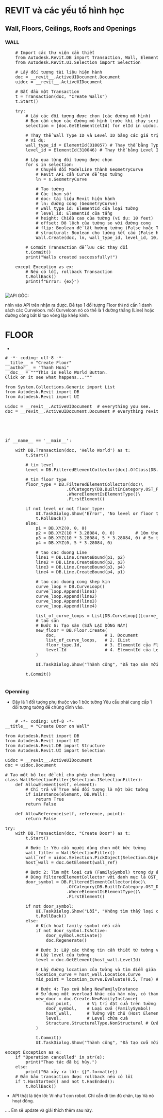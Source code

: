 # REVIT và các yếu tố hình học


## Wall, Floors, Ceilings, Roofs and Openings


### WALL
<pre>
    # Import các thư viện cần thiết
    from Autodesk.Revit.DB import Transaction, Wall, ElementId
    from Autodesk.Revit.UI.Selection import Selection

    # Lấy đối tượng tài liệu hiện hành
    doc = __revit__.ActiveUIDocument.Document
    uidoc = __revit__.ActiveUIDocument

    # Bắt đầu một Transaction
    t = Transaction(doc, "Create Walls")
    t.Start()

    try:
        # Lấy các đối tượng được chọn (các đường mô hình)
        # Bạn cần chọn các đường mô hình trước khi chạy script
        selection = [doc.GetElement(elId) for elId in uidoc.Selection.GetElementIds()]

        # Thay thế Wall Type ID và Level ID bằng các giá trị bạn đã ghi lại từ Revit Lookup
        # Ví dụ:
        wall_type_id = ElementId(310057) # Thay thế bằng Type ID của tường của bạn
        level_id = ElementId(310046) # Thay thế bằng Level ID của tầng của bạn

        # Lặp qua từng đối tượng được chọn
        for s in selection:
            # Chuyển đổi ModelLine thành GeometryCurve
            # Revit API cần Curve để tạo tường
            ln = s.GeometryCurve

            # Tạo tường
            # Các tham số:
            # doc: tài liệu Revit hiện hành
            # ln: đường cong (GeometryCurve)
            # wall_type_id: ElementId của loại tường
            # level_id: ElementId của tầng
            # height: Chiều cao của tường (ví dụ: 10 feet)
            # offset: Độ lệch của tường so với đường cong
            # flip: Boolean để lật hướng tường (False hoặc True)
            # structural: Boolean cho tường kết cấu (False hoặc True)
            Wall.Create(doc, ln, wall_type_id, level_id, 10, 0, False, False)

        # Commit Transaction để lưu các thay đổi
        t.Commit()
        print("Walls created successfully!")

    except Exception as ex:
        # Nếu có lỗi, rollback Transaction
        t.RollBack()
        print(f"Error: {ex}")

</pre>

![API GỐC:](create_floor_api.png)

nhìn vào API trên nhận ra được. Để tạo 1 đối tượng Floor thì nó cần 1 danh sách các Curveloon. mổi Curveloon nó có thể là 1 đường thẳng (Line) hoặc đường công bất kì tạo vòng lặp khép kính.

# FLOOR

- 

<pre>
# -*- coding: utf-8 -*-
__title__ = "Create Floor"
__author__ = "Thanh Hoai"
__doc__ = """This is Hello World Button.
Click on it see what happens..."""

from System.Collections.Generic import List
from Autodesk.Revit import DB
from Autodesk.Revit import UI

uidoc = __revit__.ActiveUIDocument  # everything you see.
doc = __revit__.ActiveUIDocument.Document # everything revit has.





if __name__ == '__main__':
    
    with DB.Transaction(doc, 'Hello World') as t:
        t.Start()
        
        # tim level 
        level = DB.FilteredElementCollector(doc).OfClass(DB.Level).FirstElement() 

        # tim floor type
        floor_type = DB.FilteredElementCollector(doc)\
                        .OfCategory(DB.BuiltInCategory.OST_Floors)\
                        .WhereElementIsElementType()\
                        .FirstElement()

        if not level or not floor_type:
            UI.TaskDialog.Show('Error', 'No level or floor type found in this project.')
            t.RollBack()
        else:
            p1 = DB.XYZ(0, 0, 0)
            p2 = DB.XYZ(10 * 3.28084, 0, 0)        # 10m theo trục X
            p3 = DB.XYZ(10 * 3.28084, 5 * 3.28084, 0) # 5m theo trục Y
            p4 = DB.XYZ(0, 5 * 3.28084, 0)  

            # tao cac duong Line
            line1 = DB.Line.CreateBound(p1, p2)
            line2 = DB.Line.CreateBound(p2, p3)
            line3 = DB.Line.CreateBound(p3, p4)
            line4 = DB.Line.CreateBound(p4, p1)
            
            # tao cac duong cong khep kin
            curve_loop = DB.CurveLoop()
            curve_loop.Append(line1)
            curve_loop.Append(line2)
            curve_loop.Append(line3)
            curve_loop.Append(line4)

            list_of_curve_loops = List[DB.CurveLoop]([curve_loop])
            # tao san
            # Bước 6: Tạo sàn (SỬA LẠI DÒNG NÀY)
            new_floor = DB.Floor.Create(
                doc,                   # 1. Document
                list_of_curve_loops,   # 2. IList<CurveLoop>
                floor_type.Id,         # 3. ElementId của FloorType
                level.Id               # 4. ElementId của Level
            )
            
            UI.TaskDialog.Show("Thành công", "Đã tạo sàn mới thành công!")

        t.Commit()

</pre>

### Openning

- Đây là 1 đối tượng phụ thuộc vào 1 bức tường Yêu cầu phải cung cấp 1 đối tượng tường để chúng đính vào.

<pre>

    # -*- coding: utf-8 -*-
__title__ = "Create Door on Wall"

from Autodesk.Revit import DB
from Autodesk.Revit import UI
from Autodesk.Revit.DB import Structure
from Autodesk.Revit.UI import Selection

uidoc = __revit__.ActiveUIDocument
doc = uidoc.Document

# Tạo một bộ lọc để chỉ cho phép chọn tường
class WallSelectionFilter(Selection.ISelectionFilter):
    def AllowElement(self, element):
        # Chỉ trả về True nếu đối tượng là một bức tường
        if isinstance(element, DB.Wall):
            return True
        return False

    def AllowReference(self, reference, point):
        return False

try:
    with DB.Transaction(doc, "Create Door") as t:
        t.Start()

        # Bước 1: Yêu cầu người dùng chọn một bức tường
        wall_filter = WallSelectionFilter()
        wall_ref = uidoc.Selection.PickObject(Selection.ObjectType.Element, wall_filter, "Hãy chọn một bức tường để đặt cửa")
        host_wall = doc.GetElement(wall_ref)

        # Bước 2: Tìm một loại cửa (FamilySymbol) trong dự án
        # Dùng FilteredElementCollector với danh mục là OST_Doors
        door_symbol = DB.FilteredElementCollector(doc)\
                        .OfCategory(DB.BuiltInCategory.OST_Doors)\
                        .WhereElementIsElementType()\
                        .FirstElement()

        if not door_symbol:
            UI.TaskDialog.Show("Lỗi", "Không tìm thấy loại cửa (Door Type) nào trong dự án. Hãy load một family cửa vào trước.")
            t.RollBack()
        else:
            # Kích hoạt family symbol nếu cần
            if not door_symbol.IsActive:
                door_symbol.Activate()
                doc.Regenerate()

            # Bước 3: Lấy các thông tin cần thiết từ tường vật chủ
            # Lấy level của tường
            level = doc.GetElement(host_wall.LevelId)
            
            # Lấy đường location của tường và tìm điểm giữa
            location_curve = host_wall.Location.Curve
            mid_point = location_curve.Evaluate(0.5, True) # 0.5 = 50% (điểm giữa), True = normalized

            # Bước 4: Tạo cửa bằng NewFamilyInstance
            # Sử dụng một overload khác của hàm này, có tham số 'host'
            new_door = doc.Create.NewFamilyInstance(
                mid_point,      # Vị trí đặt cửa trên tường
                door_symbol,    # Loại cửa (FamilySymbol)
                host_wall,      # Tường vật chủ (Host Element)
                level,          # Level chứa cửa
                Structure.StructuralType.NonStructural # Cửa không phải là đối tượng kết cấu
            )

            t.Commit()
            UI.TaskDialog.Show("Thành công", "Đã tạo cửa mới thành công!")

except Exception as e:
    if "Operation cancelled" in str(e):
        print("Thao tác đã bị hủy.")
    else:
        print("Đã xảy ra lỗi: {}".format(e))
    # Đảm bảo transaction được rollback nếu có lỗi
    if t.HasStarted() and not t.HasEnded():
        t.RollBack()
</pre>




* API thật là tiện lời: Ví như 1 con robot. Chỉ cần đi tìm đủ chân, tay Và nó hoạt đông.


....
Em sẽ update và giải thích thêm sau này. 